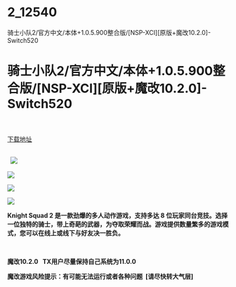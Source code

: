 # 2_12540
骑士小队2/官方中文/本体+1.0.5.900整合版/[NSP-XCI][原版+魔改10.2.0]-Switch520
# 骑士小队2/官方中文/本体+1.0.5.900整合版/[NSP-XCI][原版+魔改10.2.0]-Switch520
 <br/></br>
[下载地址](https://www.switch520.cc/article/12540 "下载地址")
<br/></br>

<p><strong>&nbsp; <img src="https://www.switch520.cc/muke_img/upload_art_editor_20210415-1_1cb82eb0572a40ed7d48175678e852da.jpg"> </strong></p>
<p><strong><img src="https://www.switch520.cc/muke_img/upload_art_editor_20210415-1_4c68c97a4de5e6c52e34f79ca21e92bc.jpg"></strong></p>
<p><strong><img src="https://www.switch520.cc/muke_img/upload_art_editor_20210415-1_5bcaa78cba62d73b55235e2056217330.jpg"></strong></p>
<p><strong><img src="https://www.switch520.cc/muke_img/upload_art_editor_20210415-1_6a70e50828f3b5600375d7b3ad55bc40.jpg"></strong></p>
<p><strong> Knight Squad 2 是一款劲爆的多人动作游戏，支持多达 8 位玩家同台竞技。选择一位独特的骑士，带上奇葩的武器，为夺取荣耀而战。游戏提供数量繁多的游戏模式，您可以在线上或线下与好友决一胜负。</strong></p>
<p>&nbsp;</p>
<p><strong>魔改10.2.0 &nbsp;&nbsp;TX用户尽量保持自己系统为11.0.0</strong></p>
<p><strong>魔改游戏风险提示：有可能无法运行或者各种问题 &nbsp;[请尽快转大气层]</strong></p>
